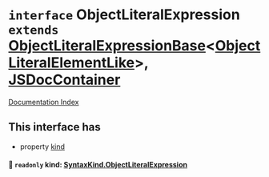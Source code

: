 # `interface` ObjectLiteralExpression `extends` [ObjectLiteralExpressionBase](../interface.ObjectLiteralExpressionBase/README.md)\<[ObjectLiteralElementLike](../type.ObjectLiteralElementLike/README.md)>, [JSDocContainer](../interface.JSDocContainer/README.md)

[Documentation Index](../README.md)

## This interface has

- property [kind](#-readonly-kind-syntaxkindobjectliteralexpression)


#### 📄 `readonly` kind: [SyntaxKind.ObjectLiteralExpression](../enum.SyntaxKind/README.md#objectliteralexpression--210)



